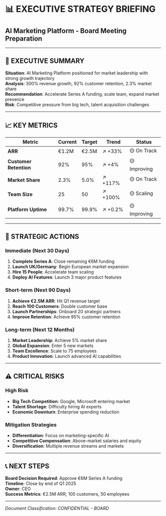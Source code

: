 # 📊 EXECUTIVE STRATEGY BRIEFING
## AI Marketing Platform - Board Meeting Preparation

---

## 🎯 **EXECUTIVE SUMMARY**

**Situation**: AI Marketing Platform positioned for market leadership with strong growth trajectory  
**Analysis**: 300% revenue growth, 92% customer retention, 2.3% market share  
**Recommendation**: Accelerate Series A funding, scale team, expand market presence  
**Risk**: Competitive pressure from big tech, talent acquisition challenges  

---

## 📈 **KEY METRICS**

| Metric | Current | Target | Trend | Status |
|--------|---------|--------|-------|--------|
| **ARR** | €1.2M | €2.5M | ↗️ +33% | 🟡 On Track |
| **Customer Retention** | 92% | 95% | ↗️ +4% | 🟡 Improving |
| **Market Share** | 2.3% | 5.0% | ↗️ +117% | 🟡 On Track |
| **Team Size** | 25 | 50 | ↗️ +100% | 🟡 Scaling |
| **Platform Uptime** | 99.7% | 99.9% | ↗️ +0.2% | 🟡 Improving |

---

## 🎯 **STRATEGIC ACTIONS**

### **Immediate (Next 30 Days)**
1. **Complete Series A**: Close remaining €6M funding
2. **Launch UK/Germany**: Begin European market expansion
3. **Hire 15 People**: Accelerate team scaling
4. **Deploy AI Features**: Launch 3 major product features

### **Short-term (Next 90 Days)**
1. **Achieve €2.5M ARR**: Hit Q1 revenue target
2. **Reach 100 Customers**: Double customer base
3. **Launch Partnerships**: Onboard 20 strategic partners
4. **Improve Retention**: Achieve 95% customer retention

### **Long-term (Next 12 Months)**
1. **Market Leadership**: Achieve 5% market share
2. **Global Expansion**: Enter 5 new markets
3. **Team Excellence**: Scale to 75 employees
4. **Product Innovation**: Launch advanced AI capabilities

---

## ⚠️ **CRITICAL RISKS**

### **High Risk**
- **Big Tech Competition**: Google, Microsoft entering market
- **Talent Shortage**: Difficulty hiring AI experts
- **Economic Downturn**: Enterprise spending reduction

### **Mitigation Strategies**
- **Differentiation**: Focus on marketing-specific AI
- **Competitive Compensation**: Above-market salaries and equity
- **Diversification**: Multiple revenue streams and markets

---

## 📞 **NEXT STEPS**

**Board Decision Required**: Approve €6M Series A funding  
**Timeline**: Close by end of Q1 2025  
**Owner**: CEO  
**Success Metrics**: €2.5M ARR, 100 customers, 50 employees  

---

*Document Classification: CONFIDENTIAL - BOARD*

